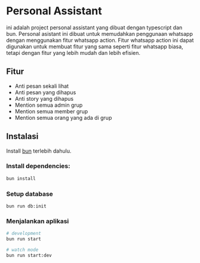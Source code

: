 # Personal Assistant

ini adalah project personal assistant yang dibuat dengan typescript dan bun. Personal asistant ini dibuat untuk
memudahkan penggunaan whatsapp dengan menggunakan fitur whatsapp action. Fitur whatsapp action ini dapat digunakan untuk
membuat fitur yang sama seperti fitur whatsapp biasa, tetapi dengan fitur yang lebih mudah dan lebih efisien.

## Fitur

- Anti pesan sekali lihat
- Anti pesan yang dihapus
- Anti story yang dihapus
- Mention semua admin grup
- Mention semua member grup
- Mention semua orang yang ada di grup

## Instalasi
Install [bun](https://bun.sh/docs/installation) terlebih dahulu.

### Install dependencies:

```bash
bun install
```


### Setup database

```
bun run db:init
```

### Menjalankan aplikasi

```bash
# development
bun run start

# watch mode
bun run start:dev
```
